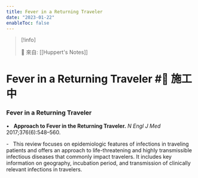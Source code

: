 ```yaml
---
title: Fever in a Returning Traveler
date: "2023-01-22"
enableToc: false
---
```


> [!info]
>
> 🌱 來自: [[Huppert's Notes]]

# Fever in a Returning Traveler #🚧 施工中

### Fever in a Returning Traveler

•   **Approach to Fever in the Returning Traveler.** *N Engl J Med* 2017;376(6):548–560.

-   This review focuses on epidemiologic features of infections in traveling patients and offers an approach to life-threatening and highly transmissible infectious diseases that commonly impact travelers. It includes key information on geography, incubation period, and transmission of clinically relevant infections in travelers.

